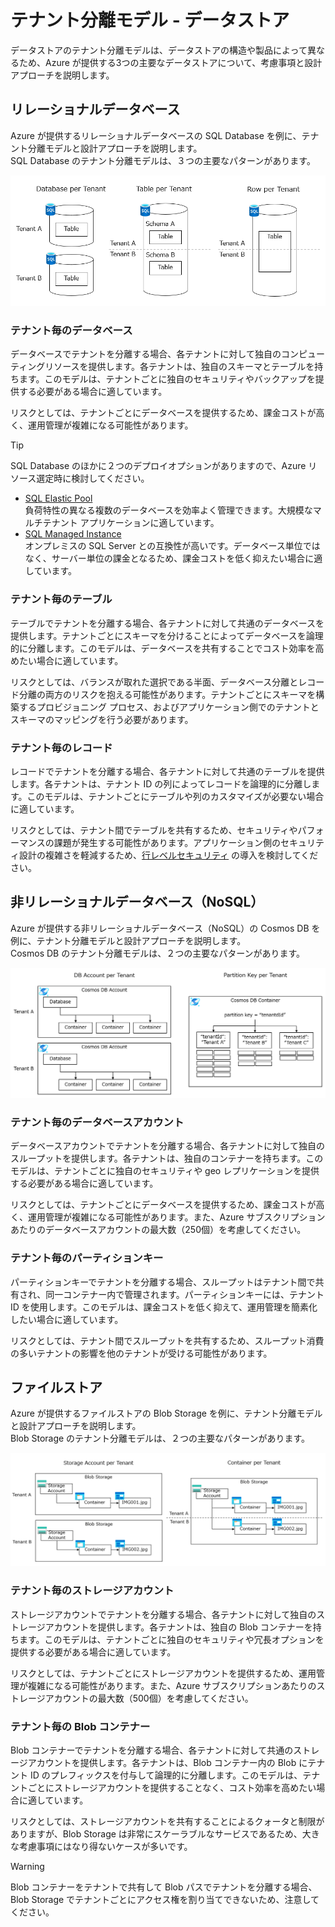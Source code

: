 # テナント分離モデル - データストア
データストアのテナント分離モデルは、データストアの構造や製品によって異なるため、Azure が提供する3つの主要なデータストアについて、考慮事項と設計アプローチを説明します。

## リレーショナルデータベース
Azure が提供するリレーショナルデータベースの SQL Database を例に、テナント分離モデルと設計アプローチを説明します。  
SQL Database のテナント分離モデルは、３つの主要なパターンがあります。

![SQL Database のテナント分離モデル](../images/chapter03-02-sql-database.png)

### テナント毎のデータベース
データベースでテナントを分離する場合、各テナントに対して独自のコンピューティングリソースを提供します。各テナントは、独自のスキーマとテーブルを持ちます。このモデルは、テナントごとに独自のセキュリティやバックアップを提供する必要がある場合に適しています。

リスクとしては、テナントごとにデータベースを提供するため、課金コストが高く、運用管理が複雑になる可能性があります。
> [!TIP]
> SQL Database のほかに２つのデプロイオプションがありますので、Azure リソース選定時に検討してください。
> - [SQL Elastic Pool](https://learn.microsoft.com/ja-jp/azure/azure-sql/database/elastic-pool-overview?view=azuresql)  
> 負荷特性の異なる複数のデータベースを効率よく管理できます。大規模なマルチテナント アプリケーションに適しています。
> - [SQL Managed Instance](https://azure.microsoft.com/ja-jp/services/azure-sql/sql-managed-instance/)  
> オンプレミスの SQL Server との互換性が高いです。データベース単位ではなく、サーバー単位の課金となるため、課金コストを低く抑えたい場合に適しています。

### テナント毎のテーブル
テーブルでテナントを分離する場合、各テナントに対して共通のデータベースを提供します。テナントごとにスキーマを分けることによってデータベースを論理的に分離します。このモデルは、データベースを共有することでコスト効率を高めたい場合に適しています。

リスクとしては、バランスが取れた選択である半面、データベース分離とレコード分離の両方のリスクを抱える可能性があります。テナントごとにスキーマを構築するプロビジョニング プロセス、およびアプリケーション側でのテナントとスキーマのマッピングを行う必要があります。

### テナント毎のレコード
レコードでテナントを分離する場合、各テナントに対して共通のテーブルを提供します。各テナントは、テナント ID の列によってレコードを論理的に分離します。このモデルは、テナントごとにテーブルや列のカスタマイズが必要ない場合に適しています。

リスクとしては、テナント間でテーブルを共有するため、セキュリティやパフォーマンスの課題が発生する可能性があります。アプリケーション側のセキュリティ設計の複雑さを軽減するため、[行レベルセキュリティ](https://learn.microsoft.com/ja-jp/sql/relational-databases/security/row-level-security?view=sql-server-ver16) の導入を検討してください。

## 非リレーショナルデータベース（NoSQL）
Azure が提供する非リレーショナルデータベース（NoSQL）の Cosmos DB を例に、テナント分離モデルと設計アプローチを説明します。  
Cosmos DB のテナント分離モデルは、２つの主要なパターンがあります。

![Cosmos DB のテナント分離モデル](../images/chapter03-02-cosmos-db.png)

### テナント毎のデータベースアカウント
データベースアカウントでテナントを分離する場合、各テナントに対して独自のスループットを提供します。各テナントは、独自のコンテナーを持ちます。このモデルは、テナントごとに独自のセキュリティや geo レプリケーションを提供する必要がある場合に適しています。

リスクとしては、テナントごとにデータベースを提供するため、課金コストが高く、運用管理が複雑になる可能性があります。また、Azure サブスクリプションあたりのデータベースアカウントの最大数（250個）を考慮してください。

### テナント毎のパーティションキー
パーティションキーでテナントを分離する場合、スループットはテナント間で共有され、同一コンテナー内で管理されます。パーティションキーには、テナント ID を使用します。このモデルは、課金コストを低く抑えて、運用管理を簡素化したい場合に適しています。

リスクとしては、テナント間でスループットを共有するため、スループット消費の多いテナントの影響を他のテナントが受ける可能性があります。

## ファイルストア
Azure が提供するファイルストアの Blob Storage を例に、テナント分離モデルと設計アプローチを説明します。  
Blob Storage のテナント分離モデルは、２つの主要なパターンがあります。

![Blob Storage のテナント分離モデル](../images/chapter03-02-blob-storage.png)

### テナント毎のストレージアカウント
ストレージアカウントでテナントを分離する場合、各テナントに対して独自のストレージアカウントを提供します。各テナントは、独自の Blob コンテナーを持ちます。このモデルは、テナントごとに独自のセキュリティや冗長オプションを提供する必要がある場合に適しています。

リスクとしては、テナントごとにストレージアカウントを提供するため、運用管理が複雑になる可能性があります。また、Azure サブスクリプションあたりのストレージアカウントの最大数（500個）を考慮してください。

### テナント毎の Blob コンテナー
Blob コンテナーでテナントを分離する場合、各テナントに対して共通のストレージアカウントを提供します。各テナントは、Blob コンテナー内の Blob にテナント ID のプレフィックスを付与して論理的に分離します。このモデルは、テナントごとにストレージアカウントを提供することなく、コスト効率を高めたい場合に適しています。

リスクとしては、ストレージアカウントを共有することによるクォータと制限がありますが、Blob Storage は非常にスケーラブルなサービスであるため、大きな考慮事項にはなり得ないケースが多いです。

> [!WARNING]
> Blob コンテナーをテナントで共有して Blob パスでテナントを分離する場合、Blob Storage でテナントごとにアクセス権を割り当てできないため、注意してください。  

